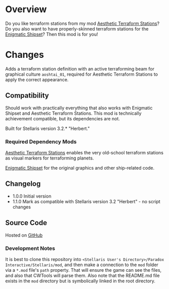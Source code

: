# Overview

Do you like terraform stations from my mod [Aesthetic Terraform Stations](https://steamcommunity.com/sharedfiles/filedetails/?id=2622411084)?  Do you also want to have properly-skinned terraform stations for the [Enigmatic Shipset](https://steamcommunity.com/sharedfiles/filedetails/?id=2545512457)?  Then this mod is for you!

# Changes

Adds a terraform station definition with an active terraforming beam for graphical culture `aoshtai_01`, required for Aesthetic Terraform Stations to apply the correct appearance.

## Compatibility

Should work with practically everything that also works with Enigmatic Shipset and Aesthetic Terraform Stations.  This mod is technically achievement compatible, but its dependencies are not.

Built for Stellaris version 3.2.\* "Herbert."

### Required Dependency Mods

[Aesthetic Terraform Stations](https://steamcommunity.com/sharedfiles/filedetails/?id=2622411084) enables the very old-school terraform stations as visual markers for terraforming planets.

[Enigmatic Shipset](https://steamcommunity.com/sharedfiles/filedetails/?id=2545512457) for the original graphics and other ship-related code.

## Changelog

* 1.0.0 Initial version
* 1.1.0 Mark as compatible with Stellaris version 3.2 "Herbert" - no script changes

## Source Code

Hosted on [GitHub](https://github.com/corsairmarks/enigmatic_shipset_terraform_station_aesthetic)

### Development Notes

It is best to clone this repository into `<Stellaris User's Directory>/Paradox Interactive/Stellaris/mod`, and then make a connection to the `mod` folder via a `*.mod` file's `path` property.  That will ensure the game can see the files, and also that CWTools will parse them.  Also note that the README.md file exists in the `mod` directory but is symbolically linked in the root directory.